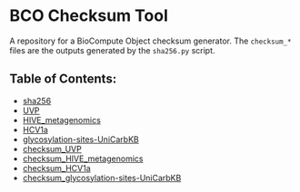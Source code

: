 # BCO Checksum Tool

A repository for a BioCompute Object checksum generator.
The `checksum_*` files are the outputs generated by the `sha256.py` script.

## Table of Contents:

* [sha256](sha256.py)
* [UVP](UVP.json)
* [HIVE_metagenomics](HIVE_metagenomics.json)
* [HCV1a](HCV1a.json)
* [glycosylation-sites-UniCarbKB](glycosylation-sites-UniCarbKB.json)
* [checksum_UVP](checksum_UVP.json)
* [checksum_HIVE_metagenomics](checksum_HIVE_metagenomics.json)
* [checksum_HCV1a](checksum_HCV1a.json)
* [checksum_glycosylation-sites-UniCarbKB](checksum_glycosylation-sites-UniCarbKB.json)